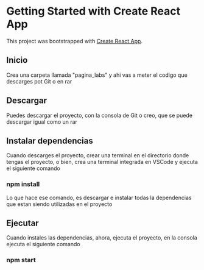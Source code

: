 # Getting Started with Create React App

This project was bootstrapped with [Create React App](https://github.com/facebook/create-react-app).
  ## Inicio
  Crea una carpeta llamada "pagina_labs" y ahi vas a meter el codigo que descarges pot Git o en rar

  ## Descargar 
  
  Puedes descargar el proyecto, con la consola de Git o creo, que se puede descargar igual como un rar 
  
  ## Instalar dependencias 
  
  Cuando descarges el proyecto, crear una terminal en el directorio donde tengas el proyecto, o bien, crea una terminal integrada en VSCode y ejecuta el siguiente comando 
  
  ### npm install 
  
  Lo que hace ese comando, es descargar e instalar todas la dependencias que estan siendo utilizadas en el proyecto 

  
  ## Ejecutar 
  
  Cuando instales las dependencias, ahora, ejecuta el proyecto, en la consola ejecuta el siguiente comando 
  
  ### npm start 
